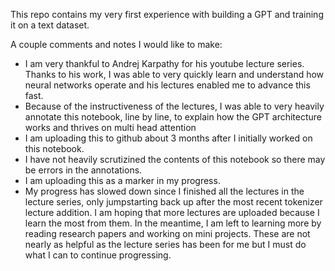 This repo contains my very first experience with building a GPT and training it on a text dataset.

A couple comments and notes I would like to make:
- I am very thankful to Andrej Karpathy for his youtube lecture series. Thanks to his work, I was able to very quickly learn and understand how neural networks operate and his lectures enabled me to advance this fast.
- Because of the instructiveness of the lectures, I was able to very heavily annotate this notebook, line by line, to explain how the GPT architecture works and thrives on multi head attention
- I am uploading this to github about 3 months after I initially worked on this notebook.
- I have not heavily scrutizined the contents of this notebook so there may be errors in the annotations.
- I am uploading this as a marker in my progress.
- My progress has slowed down since I finished all the lectures in the lecture series, only jumpstarting back up after the most recent tokenizer lecture addition. I am hoping that more lectures are uploaded because I learn the most from them. In the meantime, I am left to learning more by reading research papers and working on mini projects. These are not nearly as helpful as the lecture series has been for me but I must do what I can to continue progressing.
